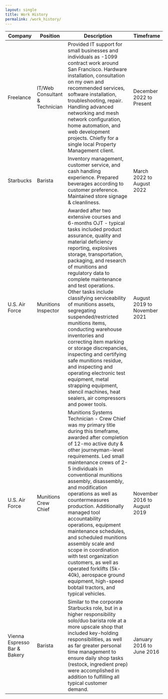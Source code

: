 ```yaml
---
layout: single
title: Work History
permalink: /work_history/
---
```


| Company | Position | Description | Timeframe |
| --- | ---| --- | --- |
| Freelance | IT/Web Consultant & Technician | Provided IT support for small businesses and individuals as -1099 contract work around San Francisco. Hardware installation, consultation on my own and recommended services, software installation, troubleshooting, repair. Handling advanced networking and mesh network configuration, home automation, and web development projects. Chiefly for a single local Property Management client. | December 2022 to Present |
| Starbucks | Barista | Inventory management, customer service, and cash handling experience. Prepared beverages according to customer preference. Maintained store signage & cleanliness. | March 2022 to August 2022 |
| U.S. Air Force | Munitions Inspector | Awarded after two extensive courses and 6-months OJT - typical tasks included product assurance, quality and material deficiency reporting, explosives storage, transportation, packaging, and research of munitions and regulatory data to complete maintenance and test operations. Other tasks include classifying serviceability of munitions assets, segregating suspended/restricted munitions items, conducting warehouse inventories and correcting item marking or storage discrepancies, inspecting and certifying safe munitions residue, and inspecting and operating electronic test equipment, metal strapping equipment, stencil machines, heat sealers, air compressors and power tools. | August 2019 to November 2021 |
| U.S. Air Force | Munitions Crew Chief | Munitions Systems Technician - Crew Chief was my primary title during this timeframe, awarded after completion of 12-mo active duty & other journeyman-level requirements. Led small maintenance crews of 2-5 individuals in conventional munitions assembly, disassembly, and modification operations as well as countermeasures production. Additionally managed tool accountability operations, equipment maintenance schedules, and scheduled munitions assembly scale and scope in coordination with test organization customers, as well as operated forklifts (5k-40k), aerospace ground equipment, high-speed bobtail tractors, and typical vehicles. | November 2016 to August 2019 |
| Vienna Espresso Bar & Bakery | Barista | Similar to the corporate Starbucks role, but in a higher responsibility solo/duo barista role at a more upscale shop that included key-holding responsibilities, as well as far greater personal time management to ensure daily shop tasks (restock, ingredient prep) were accomplished in addition to fulfilling all typical customer demand. | January 2016 to June 2016 |